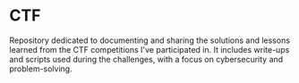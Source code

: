 # CTF
Repository dedicated to documenting and sharing the solutions and lessons learned from the CTF competitions I've participated in. It includes write-ups and scripts used during the challenges, with a focus on cybersecurity and problem-solving.